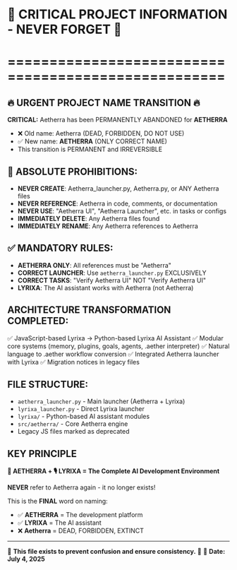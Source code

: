 # 🚨 CRITICAL PROJECT INFORMATION - NEVER FORGET 🚨
# ====================================================

## 🔥 URGENT PROJECT NAME TRANSITION 🔥
**CRITICAL:** Aetherra has been PERMANENTLY ABANDONED for **AETHERRA**
- ❌ Old name: Aetherra (DEAD, FORBIDDEN, DO NOT USE)
- ✅ New name: **AETHERRA** (ONLY CORRECT NAME)
- This transition is PERMANENT and IRREVERSIBLE

## 🚫 ABSOLUTE PROHIBITIONS:
- **NEVER CREATE**: Aetherra_launcher.py, Aetherra.py, or ANY Aetherra files
- **NEVER REFERENCE**: Aetherra in code, comments, or documentation
- **NEVER USE**: "Aetherra UI", "Aetherra Launcher", etc. in tasks or configs
- **IMMEDIATELY DELETE**: Any Aetherra files found
- **IMMEDIATELY RENAME**: Any Aetherra references to Aetherra

## ✅ MANDATORY RULES:
- **AETHERRA ONLY**: All references must be "Aetherra"
- **CORRECT LAUNCHER**: Use `aetherra_launcher.py` EXCLUSIVELY
- **CORRECT TASKS**: "Verify Aetherra UI" NOT "Verify Aetherra UI"
- **LYRIXA**: The AI assistant works with Aetherra (not Aetherra)

## ARCHITECTURE TRANSFORMATION COMPLETED:
✅ JavaScript-based Lyrixa → Python-based Lyrixa AI Assistant
✅ Modular core systems (memory, plugins, goals, agents, .aether interpreter)
✅ Natural language to .aether workflow conversion
✅ Integrated Aetherra launcher with Lyrixa
✅ Migration notices in legacy files

## FILE STRUCTURE:
- `aetherra_launcher.py` - Main launcher (Aetherra + Lyrixa)
- `lyrixa_launcher.py` - Direct Lyrixa launcher
- `lyrixa/` - Python-based AI assistant modules
- `src/aetherra/` - Core Aetherra engine
- Legacy JS files marked as deprecated

## KEY PRINCIPLE

**🌌 AETHERRA + 🎙️ LYRIXA = The Complete AI Development Environment**

**NEVER** refer to Aetherra again - it no longer exists!

This is the **FINAL** word on naming:
- ✅ **AETHERRA** = The development platform
- ✅ **LYRIXA** = The AI assistant
- ❌ **Aetherra** = DEAD, FORBIDDEN, EXTINCT

---
🚨 **This file exists to prevent confusion and ensure consistency.** 🚨
📅 **Date: July 4, 2025**
